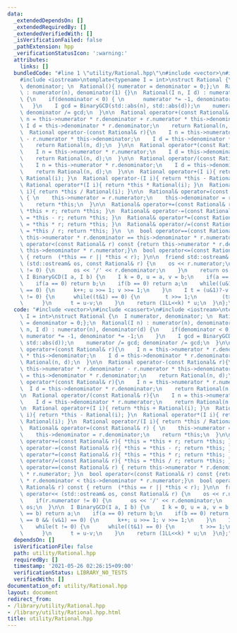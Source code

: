```yaml
---
data:
  _extendedDependsOn: []
  _extendedRequiredBy: []
  _extendedVerifiedWith: []
  _isVerificationFailed: false
  _pathExtension: hpp
  _verificationStatusIcon: ':warning:'
  attributes:
    links: []
  bundledCode: "#line 1 \"utility/Rational.hpp\"\n#include <vector>\n#include <cassert>\n\
    #include <iostream>\ntemplate<typename I = int>\nstruct Rational {\n  I numerator,\
    \ denominator; \n  Rational(){ numerator = denominator = 0;};\n  Rational(I n)\
    \ : numerator(n), denominator(1) {}\n  Rational(I n, I d) : numerator(n), denominator(d)\
    \ {\n    if(denominator < 0) { \n      numerator *= -1, denominator *= -1;\n \
    \   }\n    I gcd = BinaryGCD(std::abs(n), std::abs(d));\n    numerator /= gcd;\
    \ denominator /= gcd;\n  }\n\n  Rational operator+(const Rational& r){\n    I\
    \ n = this->numerator * r.denominator + r.numerator * this->denominator;\n   \
    \ I d = this->denominator * r.denominator;\n    return Rational(n, d);\n  }\n\n\
    \  Rational operator-(const Rational& r){\n    I n = this->numerator * r.denominator\
    \ - r.numerator * this->denominator;\n    I d = this->denominator * r.denominator;\n\
    \    return Rational(n, d);\n  }\n\n  Rational operator*(const Rational& r){\n\
    \    I n = this->numerator * r.numerator;\n    I d = this->denominator * r.denominator;\n\
    \    return Rational(n, d);\n  }\n\n  Rational operator/(const Rational& r){\n\
    \    I n = this->numerator * r.denominator;\n    I d = this->denominator * r.numerator;\n\
    \    return Rational(n, d);\n  }\n\n  Rational operator+(I i){ return *this +\
    \ Rational(i); }\n  Rational operator-(I i){ return *this - Rational(i); }\n \
    \ Rational operator*(I i){ return *this * Rational(i); }\n  Rational operator/(I\
    \ i){ return *this / Rational(i); }\n\n  Rational& operator=(const Rational& r)\
    \ { \n    this->numerator = r.numerator;\n    this->denominator = r.denominator;\n\
    \    return *this;\n  }\n\n  Rational& operator+=(const Rational& r){ *this =\
    \ *this + r; return *this; }\n  Rational& operator-=(const Rational& r){ *this\
    \ = *this - r; return *this; }\n  Rational& operator*=(const Rational& r){ *this\
    \ = *this * r; return *this; }\n  Rational& operator/=(const Rational& r){ *this\
    \ = *this / r; return *this; }\n  \n  bool operator==(const Rational& r) { return\
    \ this->numerator * r.denominator == this->denominator * r.numerator; }\n  bool\
    \ operator<(const Rational& r) const {return this->numerator * r.denominator <\
    \ this->denominator * r.numerator;}\n  bool operator<=(const Rational& r) const\
    \ { return  (*this == r || *this < r); }\n\n  friend std::ostream& operator<<\
    \ (std::ostream& os, const Rational& r) {\n    os << r.numerator;\n    if(r.numerator\
    \ != 0) {\n      os << '/' << r.denominator;\n    }\n    return os;\n  }\n\n \
    \ I BinaryGCD(I a, I b) {\n    I k = 0, u = a, v = b;\n    if(a == b) return a;\n\
    \    if(a == 0) return b;\n    if(b == 0) return a;\n    while((u&1) == 0 && (v&1)\
    \ == 0) {\n      k++; u >>= 1; v >>= 1;\n    }\n    I t = (u&1)?-v:u;\n    while(t\
    \ != 0) {\n      while((t&1) == 0) {\n        t >>= 1;\n        (t>0)?u=t:v=-t;\n\
    \      }\n      t = u-v;\n    }\n    return (1LL<<k) * u;\n  }\n};\n"
  code: "#include <vector>\n#include <cassert>\n#include <iostream>\ntemplate<typename\
    \ I = int>\nstruct Rational {\n  I numerator, denominator; \n  Rational(){ numerator\
    \ = denominator = 0;};\n  Rational(I n) : numerator(n), denominator(1) {}\n  Rational(I\
    \ n, I d) : numerator(n), denominator(d) {\n    if(denominator < 0) { \n     \
    \ numerator *= -1, denominator *= -1;\n    }\n    I gcd = BinaryGCD(std::abs(n),\
    \ std::abs(d));\n    numerator /= gcd; denominator /= gcd;\n  }\n\n  Rational\
    \ operator+(const Rational& r){\n    I n = this->numerator * r.denominator + r.numerator\
    \ * this->denominator;\n    I d = this->denominator * r.denominator;\n    return\
    \ Rational(n, d);\n  }\n\n  Rational operator-(const Rational& r){\n    I n =\
    \ this->numerator * r.denominator - r.numerator * this->denominator;\n    I d\
    \ = this->denominator * r.denominator;\n    return Rational(n, d);\n  }\n\n  Rational\
    \ operator*(const Rational& r){\n    I n = this->numerator * r.numerator;\n  \
    \  I d = this->denominator * r.denominator;\n    return Rational(n, d);\n  }\n\
    \n  Rational operator/(const Rational& r){\n    I n = this->numerator * r.denominator;\n\
    \    I d = this->denominator * r.numerator;\n    return Rational(n, d);\n  }\n\
    \n  Rational operator+(I i){ return *this + Rational(i); }\n  Rational operator-(I\
    \ i){ return *this - Rational(i); }\n  Rational operator*(I i){ return *this *\
    \ Rational(i); }\n  Rational operator/(I i){ return *this / Rational(i); }\n\n\
    \  Rational& operator=(const Rational& r) { \n    this->numerator = r.numerator;\n\
    \    this->denominator = r.denominator;\n    return *this;\n  }\n\n  Rational&\
    \ operator+=(const Rational& r){ *this = *this + r; return *this; }\n  Rational&\
    \ operator-=(const Rational& r){ *this = *this - r; return *this; }\n  Rational&\
    \ operator*=(const Rational& r){ *this = *this * r; return *this; }\n  Rational&\
    \ operator/=(const Rational& r){ *this = *this / r; return *this; }\n  \n  bool\
    \ operator==(const Rational& r) { return this->numerator * r.denominator == this->denominator\
    \ * r.numerator; }\n  bool operator<(const Rational& r) const {return this->numerator\
    \ * r.denominator < this->denominator * r.numerator;}\n  bool operator<=(const\
    \ Rational& r) const { return  (*this == r || *this < r); }\n\n  friend std::ostream&\
    \ operator<< (std::ostream& os, const Rational& r) {\n    os << r.numerator;\n\
    \    if(r.numerator != 0) {\n      os << '/' << r.denominator;\n    }\n    return\
    \ os;\n  }\n\n  I BinaryGCD(I a, I b) {\n    I k = 0, u = a, v = b;\n    if(a\
    \ == b) return a;\n    if(a == 0) return b;\n    if(b == 0) return a;\n    while((u&1)\
    \ == 0 && (v&1) == 0) {\n      k++; u >>= 1; v >>= 1;\n    }\n    I t = (u&1)?-v:u;\n\
    \    while(t != 0) {\n      while((t&1) == 0) {\n        t >>= 1;\n        (t>0)?u=t:v=-t;\n\
    \      }\n      t = u-v;\n    }\n    return (1LL<<k) * u;\n  }\n};"
  dependsOn: []
  isVerificationFile: false
  path: utility/Rational.hpp
  requiredBy: []
  timestamp: '2021-05-26 02:26:15+09:00'
  verificationStatus: LIBRARY_NO_TESTS
  verifiedWith: []
documentation_of: utility/Rational.hpp
layout: document
redirect_from:
- /library/utility/Rational.hpp
- /library/utility/Rational.hpp.html
title: utility/Rational.hpp
---
```

